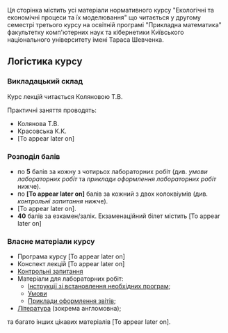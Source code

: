 Ця сторінка містить усі матеріали нормативного курсу "Екологічні та економічні процеси та їх моделювання" що читається у другому семестрі третього курсу на освітній програмі "Прикладна математика" факультетку комп'ютерних наук та кібернетики Київського національного університету імені Тараса Шевченка.

## Логістика курсу

### Викладацький склад

Курс лекцій читається Коляновою Т.В.

Практичні заняття проводять:
- Колянова Т.В.
- Красовська К.К.
- [To appear later on]

### Розподіл балів

- по **5** балів за кожну з чотирьох лабораторних робіт (див. _умови лабораторних робіт_ та _приклади оформлення лабораторних робіт_ нижче).
- по **[To appear later on]** балів за кожний з двох колоквіумів (див. _контрольні запитання_ нижче).
- [To appear later on].
- **40** балів за езкамен/залік. Екзаменаційний білет містить [To appear later on]

### Власне матеріали курсу

- Програма курсу [To appear later on]
- Конспект лекцій [To appear later on]
- [Контрольні запитання](exams.md)
- Матеріали для лабораторних робіт:
  - [Інструкції зі встановлення необхідних програм](setup.md);
  - [Умови](labs/tasks.md)
  - [Приклади оформлення звітів](labs/examples.md);
- [Література](books.md) (зокрема англомовна);

та багато інших цікавих матеріалів [To appear later on].
